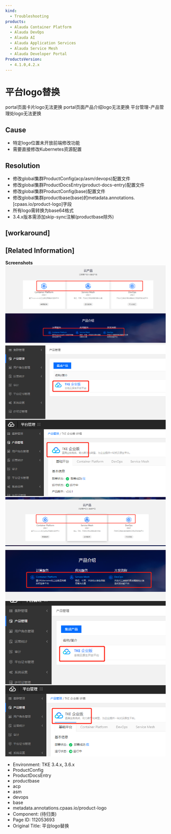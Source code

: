 ```yaml
---
kind:
  - Troubleshooting
products:
  - Alauda Container Platform
  - Alauda DevOps
  - Alauda AI
  - Alauda Application Services
  - Alauda Service Mesh
  - Alauda Developer Portal
ProductsVersion:
  - 4.1.0,4.2.x
---
```

<!-- A type of document that involves encountering a fault, diagnosing it, performing root cause analysis, and providing solutions. -->

# 平台logo替换

portal页面卡片logo无法更换 portal页面产品介绍logo无法更换 平台管理-产品管理处logo无法更换

## Cause
- 特定logo位置未开放前端修改功能
- 需要直接修改Kubernetes资源配置

## Resolution
- 修改global集群ProductConfig(acp/asm/devops)配置文件
- 修改global集群ProductDocsEntry(product-docs-entry)配置文件
- 修改global集群ProductConfig(base)配置文件
- 修改global集群productbase(base)的metadata.annotations.[cpaas.io/product-logo]字段
- 所有logo需转换为base64格式
- 3.4.x版本需添加skip-sync注解(productbase除外)

## [workaround]

## [Related Information]
**Screenshots**
![](assets/ping-tai-logoti-huan/image2022-4-14_16-15-1.png)![](assets/ping-tai-logoti-huan/image2022-4-14_16-15-23.png)![](assets/ping-tai-logoti-huan/image2022-4-14_16-15-41.png)
![](assets/ping-tai-logoti-huan/image2022-4-14_16-46-33.png)
![](assets/ping-tai-logoti-huan/image2022-4-14_17-10-37.png)
![](assets/ping-tai-logoti-huan/image2022-4-14_17-29-25.png)
![](assets/ping-tai-logoti-huan/image2022-4-14_17-37-9.png)
- Environment: TKE 3.4.x, 3.6.x
- ProductConfig
- ProductDocsEntry
- productbase
- acp
- asm
- devops
- base
- metadata.annotations.cpaas.io/product-logo
- Component: (待归类)
- Page ID: 112053693
- Original Title: 平台logo替换
